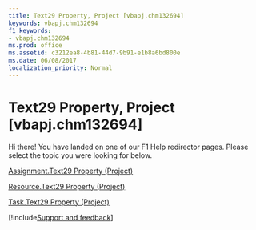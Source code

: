 ```yaml
---
title: Text29 Property, Project [vbapj.chm132694]
keywords: vbapj.chm132694
f1_keywords:
- vbapj.chm132694
ms.prod: office
ms.assetid: c3212ea8-4b81-44d7-9b91-e1b8a6bd800e
ms.date: 06/08/2017
localization_priority: Normal
---
```



# Text29 Property, Project [vbapj.chm132694]

Hi there! You have landed on one of our F1 Help redirector pages. Please select the topic you were looking for below.

[Assignment.Text29 Property (Project)](https://msdn.microsoft.com/library/11cc5c17-92f0-67f4-1f2d-9e3fb96561b1%28Office.15%29.aspx)

[Resource.Text29 Property (Project)](https://msdn.microsoft.com/library/215e0008-1d4e-0b14-43d5-c71e9afe90ac%28Office.15%29.aspx)

[Task.Text29 Property (Project)](https://msdn.microsoft.com/library/2b42c47e-a943-ff75-c236-3862feba6942%28Office.15%29.aspx)

[!include[Support and feedback](~/includes/feedback-boilerplate.md)]